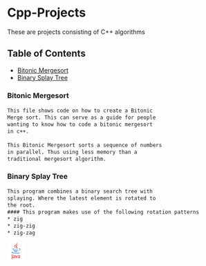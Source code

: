 # Cpp-Projects
These are projects consisting of C++ algorithms
## Table of Contents
* [Bitonic Mergesort](#bitonic_mergesort)
* [Binary Splay Tree](#binary_splay_tree)

### Bitonic Mergesort
```
This file shows code on how to create a Bitonic
Merge sort. This can serve as a guide for people 
wanting to know how to code a bitonic mergesort
in c++.

This Bitonic Mergesort sorts a sequence of numbers 
in parallel. Thus using less memory than a 
traditional mergesort algorithm.
```
### Binary Splay Tree
```
This program combines a binary search tree with 
splaying. Where the latest element is rotated to 
the root. 
#### This program makes use of the following rotation patterns
* zig
* zig-zig
* zig-zag 
```
<div>
  <img src="https://github.com/devicons/devicon/blob/master/icons/java/java-original-wordmark.svg" title="Java" alt="Java" width="40" height="40"/>&nbsp;
</div>
